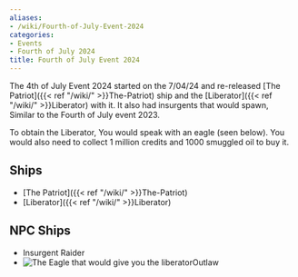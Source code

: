 ```yaml
---
aliases:
- /wiki/Fourth-of-July-Event-2024
categories:
- Events
- Fourth of July 2024
title: Fourth of July Event 2024
---
```


The 4th of July Event 2024 started on the 7/04/24 and re-released [The Patriot]({{< ref "/wiki/" >}}The-Patriot) ship and the [Liberator]({{< ref "/wiki/" >}}Liberator) with it. It also had insurgents that would spawn, Similar to the Fourth of July event 2023.

To obtain the Liberator, You would speak with an eagle (seen below). You would also need to collect 1 million credits and 1000 smuggled oil to buy it.

## Ships

- [The Patriot]({{< ref "/wiki/" >}}The-Patriot)
- [Liberator]({{< ref "/wiki/" >}}Liberator)

## NPC Ships 

- Insurgent Raider
- ![The Eagle that would give you the
liberator](Eagle.png "The Eagle that would give you the liberator")Outlaw